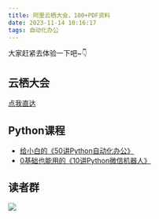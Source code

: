```yaml
---
title: 阿里云栖大会，100+PDF资料
date: 2023-11-14 10:16:17
tags: 自动化办公
---
```



大家赶紧去体验一下吧~👇

## 云栖大会

[点我直达](https://developer.aliyun.com/article/1375185?utm_content=g_1000383766)


## Python课程


- [给小白的《50讲Python自动化办公》](https://mp.weixin.qq.com/s/tKlzVee4kmJk4dGfKvVnFQ)
- [0基础也能用的《10讲Python微信机器人》](https://mp.weixin.qq.com/s/HIl7ZsldGc9Lp8JtCEzOpg)

## 读者群

![](https://python-office-1300615378.cos.ap-chongqing.myqcloud.com/0816.jpg)